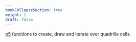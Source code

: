 ```yaml
---
bookCollapseSection: true
weight: 1
draft: false
---
```


[p5](https://p5js.org/) functions to create, draw and iterate over quadrille cells.